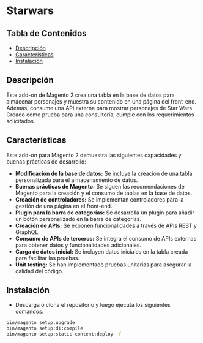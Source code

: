 # Starwars

## Tabla de Contenidos

* [Descripción](#descripción)
* [Características](#características)
* [Instalación](#instalación)

## Descripción

Este add-on de Magento 2 crea una tabla en la base de datos para almacenar personajes y muestra su contenido en una página del front-end. Además, consume una API externa para mostrar personajes de Star Wars. Creado como prueba para una consultoría, cumple con los requerimientos solicitados.

## Características

Este add-on para Magento 2 demuestra las siguientes capacidades y buenas prácticas de desarrollo:

* **Modificación de la base de datos:** Se incluye la creación de una tabla personalizada para el almacenamiento de datos.
* **Buenas prácticas de Magento:** Se siguen las recomendaciones de Magento para la creación y el consumo de tablas en la base de datos.
* **Creación de controladores:** Se implementan controladores para la gestión de una página en el front-end.
* **Plugin para la barra de categorías:** Se desarrolla un plugin para añadir un botón personalizado en la barra de categorías.
* **Creación de APIs:** Se exponen funcionalidades a través de APIs REST y GraphQL.
* **Consumo de APIs de terceros:** Se integra el consumo de APIs externas para obtener datos y funcionalidades adicionales.
* **Carga de datos inicial:** Se incluyen datos iniciales en la tabla creada para facilitar las pruebas.
* **Unit testing:** Se han implementado pruebas unitarias para asegurar la calidad del código.

## Instalación
* Descarga o clona el repositorio y luego ejecuta los siguientes comandos:
```bash
bin/magento setup:upgrade
bin/magento setup:di:compile
bin/magento setup:static-content:deploy -f
```